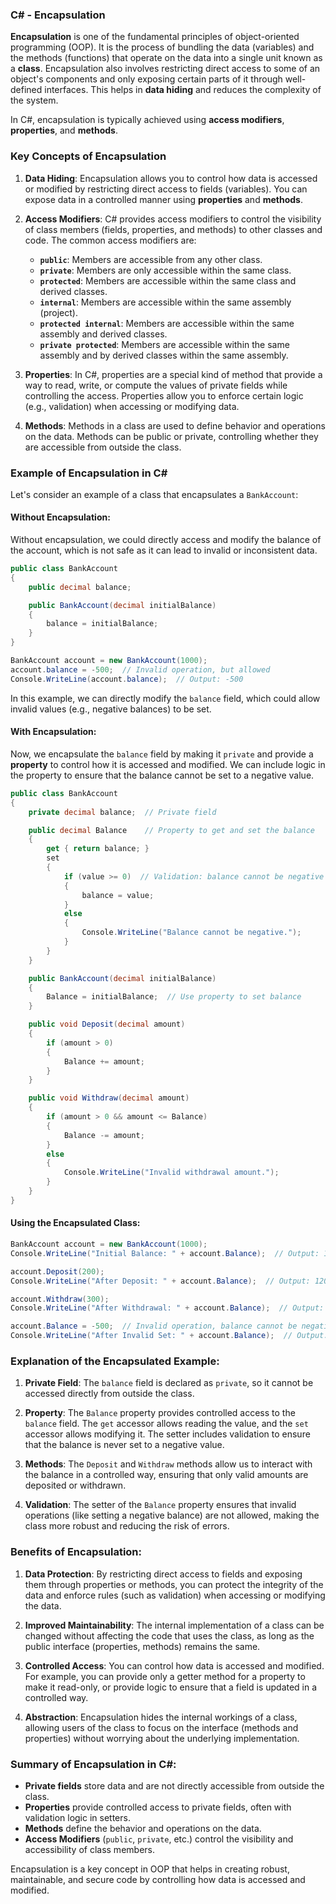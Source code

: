 ### C# - Encapsulation

**Encapsulation** is one of the fundamental principles of object-oriented programming (OOP). It is the process of bundling the data (variables) and the methods (functions) that operate on the data into a single unit known as a **class**. Encapsulation also involves restricting direct access to some of an object's components and only exposing certain parts of it through well-defined interfaces. This helps in **data hiding** and reduces the complexity of the system.

In C#, encapsulation is typically achieved using **access modifiers**, **properties**, and **methods**. 

### Key Concepts of Encapsulation

1. **Data Hiding**: Encapsulation allows you to control how data is accessed or modified by restricting direct access to fields (variables). You can expose data in a controlled manner using **properties** and **methods**.

2. **Access Modifiers**: C# provides access modifiers to control the visibility of class members (fields, properties, and methods) to other classes and code. The common access modifiers are:
   - **`public`**: Members are accessible from any other class.
   - **`private`**: Members are only accessible within the same class.
   - **`protected`**: Members are accessible within the same class and derived classes.
   - **`internal`**: Members are accessible within the same assembly (project).
   - **`protected internal`**: Members are accessible within the same assembly and derived classes.
   - **`private protected`**: Members are accessible within the same assembly and by derived classes within the same assembly.

3. **Properties**: In C#, properties are a special kind of method that provide a way to read, write, or compute the values of private fields while controlling the access. Properties allow you to enforce certain logic (e.g., validation) when accessing or modifying data.

4. **Methods**: Methods in a class are used to define behavior and operations on the data. Methods can be public or private, controlling whether they are accessible from outside the class.

### Example of Encapsulation in C#

Let's consider an example of a class that encapsulates a `BankAccount`:

#### Without Encapsulation:
Without encapsulation, we could directly access and modify the balance of the account, which is not safe as it can lead to invalid or inconsistent data.

```csharp
public class BankAccount
{
    public decimal balance;

    public BankAccount(decimal initialBalance)
    {
        balance = initialBalance;
    }
}

BankAccount account = new BankAccount(1000);
account.balance = -500;  // Invalid operation, but allowed
Console.WriteLine(account.balance);  // Output: -500
```

In this example, we can directly modify the `balance` field, which could allow invalid values (e.g., negative balances) to be set.

#### With Encapsulation:
Now, we encapsulate the `balance` field by making it `private` and provide a **property** to control how it is accessed and modified. We can include logic in the property to ensure that the balance cannot be set to a negative value.

```csharp
public class BankAccount
{
    private decimal balance;  // Private field

    public decimal Balance    // Property to get and set the balance
    {
        get { return balance; }
        set
        {
            if (value >= 0)  // Validation: balance cannot be negative
            {
                balance = value;
            }
            else
            {
                Console.WriteLine("Balance cannot be negative.");
            }
        }
    }

    public BankAccount(decimal initialBalance)
    {
        Balance = initialBalance;  // Use property to set balance
    }

    public void Deposit(decimal amount)
    {
        if (amount > 0)
        {
            Balance += amount;
        }
    }

    public void Withdraw(decimal amount)
    {
        if (amount > 0 && amount <= Balance)
        {
            Balance -= amount;
        }
        else
        {
            Console.WriteLine("Invalid withdrawal amount.");
        }
    }
}
```

#### Using the Encapsulated Class:
```csharp
BankAccount account = new BankAccount(1000);
Console.WriteLine("Initial Balance: " + account.Balance);  // Output: 1000

account.Deposit(200);
Console.WriteLine("After Deposit: " + account.Balance);  // Output: 1200

account.Withdraw(300);
Console.WriteLine("After Withdrawal: " + account.Balance);  // Output: 900

account.Balance = -500;  // Invalid operation, balance cannot be negative
Console.WriteLine("After Invalid Set: " + account.Balance);  // Output: Balance cannot be negative.
```

### Explanation of the Encapsulated Example:

1. **Private Field**: The `balance` field is declared as `private`, so it cannot be accessed directly from outside the class.
   
2. **Property**: The `Balance` property provides controlled access to the `balance` field. The `get` accessor allows reading the value, and the `set` accessor allows modifying it. The setter includes validation to ensure that the balance is never set to a negative value.

3. **Methods**: The `Deposit` and `Withdraw` methods allow us to interact with the balance in a controlled way, ensuring that only valid amounts are deposited or withdrawn.

4. **Validation**: The setter of the `Balance` property ensures that invalid operations (like setting a negative balance) are not allowed, making the class more robust and reducing the risk of errors.

### Benefits of Encapsulation:

1. **Data Protection**: By restricting direct access to fields and exposing them through properties or methods, you can protect the integrity of the data and enforce rules (such as validation) when accessing or modifying the data.

2. **Improved Maintainability**: The internal implementation of a class can be changed without affecting the code that uses the class, as long as the public interface (properties, methods) remains the same.

3. **Controlled Access**: You can control how data is accessed and modified. For example, you can provide only a getter method for a property to make it read-only, or provide logic to ensure that a field is updated in a controlled way.

4. **Abstraction**: Encapsulation hides the internal workings of a class, allowing users of the class to focus on the interface (methods and properties) without worrying about the underlying implementation.

### Summary of Encapsulation in C#:
- **Private fields** store data and are not directly accessible from outside the class.
- **Properties** provide controlled access to private fields, often with validation logic in setters.
- **Methods** define the behavior and operations on the data.
- **Access Modifiers** (`public`, `private`, etc.) control the visibility and accessibility of class members.
  
Encapsulation is a key concept in OOP that helps in creating robust, maintainable, and secure code by controlling how data is accessed and modified.
